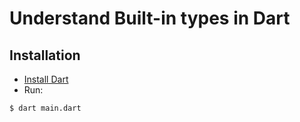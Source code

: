 # Understand Built-in types in Dart

## Installation

- [Install Dart](https://www.dartlang.org/tools/sdk#install)
- Run:

```bash
$ dart main.dart
```
